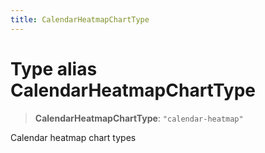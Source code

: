 ```yaml
---
title: CalendarHeatmapChartType
---
```


# Type alias CalendarHeatmapChartType

> **CalendarHeatmapChartType**: `"calendar-heatmap"`

Calendar heatmap chart types
